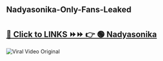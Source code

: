 
 ## Nadyasonika-Only-Fans-Leaked

# <h2><a href="https://clipsfans.com/Nadyasonika&ref=git">🔗 Click to LINKS ⏩⏩ 👉 🟢 Nadyasonika </a></h2>

<a href="https://clipsfans.com/Nadyasonika&ref=git" rel="nofollow" data-target="animated-image.originalLink"><img src="https://i.ibb.co.com/xMMVF88/686577567.gif" alt="Viral Video Original" style="max-width: 100%; display: inline-block;" data-target="animated-image.originalImage"></a>
